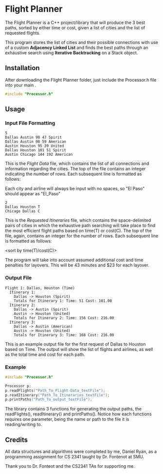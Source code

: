 # Flight Planner  

The Flight Planner is a C++ project/library that will produce the 3 best paths, sorted by either time or cost, given a list of cities and the list of requested flights.

This program stores the list of cities and their possible connections with use of a custom **Adjacency Linked List** and finds the best paths through an exhaustive search using **Iterative Backtracking** on a Stack object.

## Installation

After downloading the Flight Planner folder, just include the Processor.h file into your main .

```cpp
#include "Processor.h"
```

## Usage
### Input File Formatting

``` 
5
Dallas Austin 98 47 Spirit
Dallas Austin 98 59 American
Austin Houston 95 39 United
Dallas Houston 101 51 Spirit
Austin Chicago 144 192 American
```
This is the *Flight Data* file, which contains the list of all connections and information regarding the cities. The top of the file contains an integer indicating the number of rows. Each subsequent line is formatted as follows:

<Originating City> <Destination City> <cost of flight> <time of flight> <Airline>

Each city and airline will always be input with no spaces, so "El Paso" should appear as "El_Paso"

```
2
Dallas Houston T
Chicago Dallas C
```
This is the *Requested Itineraries* file, which contains the space-delimited pairs of cities in which the exhaustive path searching will take place to find the most efficient flight paths based on time(T) or cost(C). The top of the file, again, contains an integer for the number of rows. Each subsequent line is formatted as follows:

<Starting city> <Ending City> <sort by time(T)/cost(C)>

The program will take into account assumed additional cost and time penalties for layovers. This will be 43 minutes and $23 for each layover.

### Output File

```
Flight 1: Dallas, Houston (Time)
  Itinerary 1:
    Dallas -> Houston (Spirit)
    Totals for Itinerary 1: Time: 51 Cost: 101.00
  Itinerary 2:
    Dallas -> Austin (Spirit)
    Austin -> Houston (United)
    Totals for Itinerary 2: Time: 156 Cost: 216.00
  Itinerary 3:
    Dallas -> Austin (American)
    Austin -> Houston (United)
    Totals for Itinerary 3: Time: 168 Cost: 216.00
```
This is an example output file for the first request of Dallas to Houston based on Time. The output will show the list of flights and airlines, as well as the total time and cost for each path.

### Example
```cpp
#include "Processor.h"

Processor p;
p.readFlights("Path_To_Flight-Data_textFile");
p.readItinerary("Path_To_Itineraries_textFile");
p.printPaths("Path_To_output_textFile");
```
The library contains 3 functions for generating the output paths, the readFlights(), readItinerary() and printPaths(). Notice how each functions requires one parameter, being the name or path to the file it is reading/writing to.


## Credits

All data structures and algorithms were completed by me, Daniel Ryan, as a programming assignment for CS 2341 taught by Dr. Fontenot at SMU.

Thank you to Dr. Fonteot and the CS2341 TAs for supporting me.

